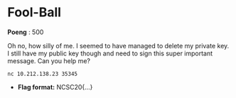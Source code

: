 # Fool-Ball
**Poeng** : 500

Oh no, how silly of me. I seemed to have managed to delete my private key. I still have my public key though and need to sign this super important message. Can you help me?
    
    
    nc 10.212.138.23 35345


- **Flag format:** NCSC20{...}

